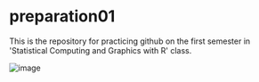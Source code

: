 # preparation01
This is the repository for practicing github on the first semester in 'Statistical Computing and Graphics with R' class.

![image](https://giphy.com/gifs/wednesday-wed-happy-iibH5ymW6LFvSIVyUc)
